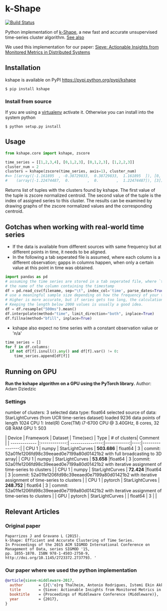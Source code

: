 # k-Shape

[![Build Status](https://travis-ci.org/Mic92/kshape.svg?branch=master)](https://travis-ci.org/Mic92/kshape)

Python implementation of [k-Shape](http://www.cs.columbia.edu/~jopa/kshape.html),
a new fast and accurate unsupervised time-series cluster algorithm.
[See also](#relevant-articles)

We used this implementation for our paper: [Sieve: Actionable Insights from Monitored Metrics in Distributed Systems](https://sieve-microservices.github.io/)

## Installation

kshape is available on PyPI https://pypi.python.org/pypi/kshape

```console
$ pip install kshape
```

### Install from source

If you are using a [virtualenv](https://virtualenv.pypa.io/en/stable/) activate it. Otherwise you can install
into the system python

```console
$ python setup.py install
```

## Usage

```python
from kshape.core import kshape, zscore

time_series = [[1,2,3,4], [0,1,2,3], [0,1,2,3], [1,2,2,3]]
cluster_num = 2
clusters = kshape(zscore(time_series, axis=1), cluster_num)
#=> [(array([-1.161895  , -0.38729833,  0.38729833,  1.161895  ]), [0, 1, 2]),
#    (array([-1.22474487,  0.        ,  0.        ,  1.22474487]), [3])]
```

Returns list of tuples with the clusters found by kshape. The first value of the
tuple is zscore normalized centroid. The second value of the tuple is the index
of assigned series to this cluster.
The results can be examined by drawing graphs of the zscore normalized values
and the corresponding centroid.

## Gotchas when working with real-world time series

- If the data is available from different sources with same frequency but at different points in time, it needs to be aligned.
- In the following a tab seperated file is assumed, where each column is a different observation;
  gapps in columns happen, when only a certain value at this point in time was obtained.

```python
import pandas as pd
# assuming the time series are stored in a tab seperated file, where `time` is
# the name of the column containing the timestamp
df = pd.read_csv(filename, sep="\t", index_col='time', parse_dates=True)
# use a meaningful sample size depending on how the frequency of your time series:
# Higher is more accurate, but if series gets too long, the calculation gets cpu and memory intensive.
# Keeping the length below 2000 values is usually a good idea.
df = df.resample("500ms").mean()
df.interpolate(method="time", limit_direction="both", inplace=True)
df.fillna(method="bfill", inplace=True)
```

- kshape also expect no time series with a constant observation value or 'n/a'

```python
time_series = []
for f in df.columns:
  if not df[f].isnull().any() and df[f].var() != 0:
    time_series.append[df[f]]
```

## Running on GPU
**Run the kshape algorithm on a GPU using the PyTorch library.**
Author: Adam Dziedzic

### Settings
number of clusters:  3
selected data type:  float64
selected source of data:  StarLightCurves (from UCR time-series dataset)
loaded  9236  data points of length  1024
CPU 1: Intel(R) Core(TM) i7-6700 CPU @ 3.40GHz, 8 cores, 32 GB RAM
GPU 1: 503

| Device        | Framework  | Dataset  | Time(sec) | Type | # of clusters| Comment                 |
| ------------- |:-------------:| ----------------:|------------:|----:|----------------:|
| CPU 1           | numpy         | StarLightCurves  |  **503.686** | float64 | 3  | commit: 52a01fe1206fd98c39eeaed0e7199a80d01421b2 with full broadcasting to 3D array|
| CPU 1           | numpy         | StarLightCurves  |  **53.658**  |float64  | 3 |commit: 52a01fe1206fd98c39eeaed0e7199a80d01421b2 with iterative assignment of time-series to clusters |
| CPU 1           | numpy         | StarLightCurves  |  **72.424**  |float64  | 3 |commit: 52a01fe1206fd98c39eeaed0e7199a80d01421b2 with iterative assignment of time-series to clusters |
| CPU 1          | pytorch       | StarLightCurves  |  **248.752** | float64 | 3  | commit: 52a01fe1206fd98c39eeaed0e7199a80d01421b2 with iterative assignment of time-series to clusters |
| GPU           | pytorch       | StarLightCurves  |             | float64 | 3 |              |

## Relevant Articles

### Original paper

```plain
Paparrizos J and Gravano L (2015).
k-Shape: Efficient and Accurate Clustering of Time Series.
In Proceedings of the 2015 ACM SIGMOD International Conference on Management of Data, series SIGMOD '15,
pp. 1855-1870. ISBN 978-1-4503-2758-9, http://doi.org/10.1145/2723372.2737793. '
```

### Our paper where we used the python implementation
```bibtex
@article{sieve-middleware-2017,
  author       = {J{\"o}rg Thalheim, Antonio Rodrigues, Istemi Ekin Akkus, Pramod Bhatotia, Ruichuan Chen, Bimal Viswanath, Lei Jiao, Christof Fetzer},
  title        = {Sieve: Actionable Insights from Monitored Metrics in Distributed Systems}
  booktitle    = {Proceedings of Middleware Conference (Middleware)},
  year         = {2017},
}
```

